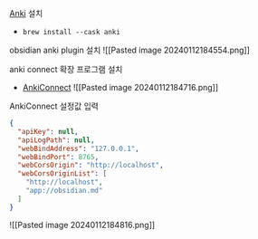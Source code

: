 
[Anki](https://apps.ankiweb.net/) 설치
- `brew install --cask anki`

obsidian anki plugin 설치
![[Pasted image 20240112184554.png]]

anki connect 확장 프로그램 설치
- [AnkiConnect](https://ankiweb.net/shared/info/2055492159)
![[Pasted image 20240112184716.png]]

AnkiConnect 설정값 입력

```json
{
  "apiKey": null,
  "apiLogPath": null,
  "webBindAddress": "127.0.0.1",
  "webBindPort": 8765,
  "webCorsOrigin": "http://localhost",
  "webCorsOriginList": [
    "http://localhost",
    "app://obsidian.md"
  ]
}
```

![[Pasted image 20240112184816.png]]
